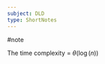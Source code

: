 ```yaml
---
subject: DLD
type: ShortNotes
---
```

#note

The time complexity  = $\theta\left(\log\left(n\right)\right)$
 